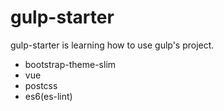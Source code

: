 # gulp-starter

gulp-starter is learning how to use gulp's project.

- bootstrap-theme-slim
- vue
- postcss
- es6(es-lint)
